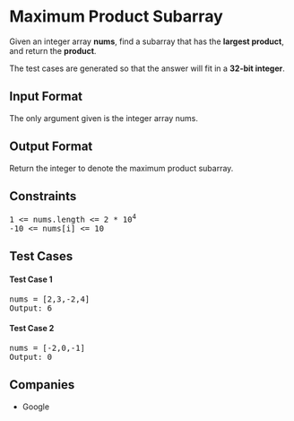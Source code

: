 <h1>Maximum Product Subarray</h1>

<p>Given an integer array <b>nums</b>, find a subarray that has the <b>largest product</b>, and return the <b>product</b>.

The test cases are generated so that the answer will fit in a <b>32-bit integer</b>.</p>

<h2>Input Format</h2>

<p>
The only argument given is the integer array nums.
</p>

<h2>Output Format</h2>

<p>
Return the integer to denote the maximum product subarray.
</p>

<h2>Constraints</h2>

<pre>
1 <= nums.length <= 2 * 10<sup>4</sup>
-10 <= nums[i] <= 10
</pre>

<h2>Test Cases</h2>

<h4>Test Case 1</h4>

<pre>
nums = [2,3,-2,4]
Output: 6
</pre>

<h4>Test Case 2</h4>

<pre>
nums = [-2,0,-1]
Output: 0
</pre>

<h2>Companies</h2>

<ul>
  <li>Google</li>
</ul>
